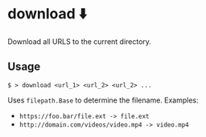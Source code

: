 # download ⬇️
Download all URLS to the current directory.

## Usage
`$ > download <url_1> <url_2> <url_2> ...`  

Uses `filepath.Base` to determine the filename. Examples:  
- `https://foo.bar/file.ext -> file.ext`
- `http://domain.com/videos/video.mp4 -> video.mp4`